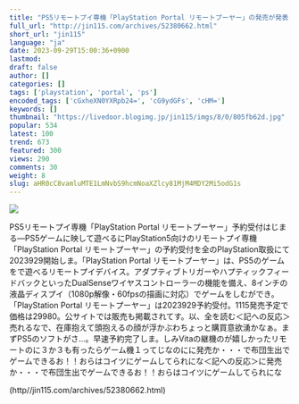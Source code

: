 ```yaml
---
title: "PS5リモートプイ専機「PlayStation Portal リモートプーヤー」の発売が発表！！予約も同に始まったぞおおおおお！！ オゲーム速報＠刃"
full_url: "http://jin115.com/archives/52380662.html"
short_url: "jin115"
language: "ja"
date: 2023-09-29T15:00:36+0900
lastmod: 
draft: false
author: []
categories: []
tags: ['playstation', 'portal', 'ps']
encoded_tags: ['cGxheXN0YXRpb24=', 'cG9ydGFs', 'cHM=']
keywords: []
thumbnail: "https://livedoor.blogimg.jp/jin115/imgs/8/0/805fb62d.jpg"
popular: 534
latest: 100
trend: 673
featured: 300
views: 290
comments: 30
weight: 8
slug: aHR0cC8vamluMTE1LmNvbS9hcmNoaXZlcy81MjM4MDY2Mi5odG1s
---
```


![](https://livedoor.blogimg.jp/jin115/imgs/8/0/805fb62d.jpg)

PS5リモートプイ専機「PlayStation Portal リモートプーヤー」予約受付はじまる―PS5ゲームに映して遊べるにPlayStation5向けのリモートプイ専機 「PlayStation Portal リモートプーヤー」の予約受付を全のPlayStation取扱にて2023929開始しま。「PlayStation Portal リモートプーヤー」は、PS5のゲームをで遊べるリモートプイデバイス。アダプティブトリガーやハプティックフィードバックといったDualSenseワイヤスコントローラーの機能を備え、8インチの液晶ディスプイ（1080p解像・60fpsの描画に対応）でゲームをしむができ。「PlayStation Portal リモートプーヤー」は2023929予約受付。1115発売予定で価格は29980。公サイトでは販売も掲載されてす。以、全を読む＜記への反応＞売れるなで、在庫抱えて頭抱えるの顔が浮かぶわちょっと購買意欲湧かなぁ。まずPS5のソフトがさ…。早速予約完了しま。しみVitaの継機のが嬉しかったリモートのに３か３も有ったらゲーム機１ってじなのにに発売か・・・で布団生出でゲームできるお！！おらはコイツにゲームしてられにな＜記への反応＞に発売か・・・で布団生出でゲームできるお！！おらはコイツにゲームしてられにな

(http//jin115.com/archives/52380662.html)
